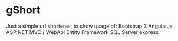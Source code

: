 # gShort
Just a simple url shortener, to show usage of:
Bootstrap 3
Angular.js
ASP.NET MVC / WebApi
Entity Framework
SQL Server express
